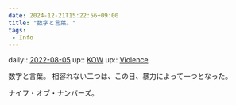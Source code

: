 ```yaml
---
date: 2024-12-21T15:22:56+09:00
title: "数字と言葉。"
tags:
 - Info
---
```


daily:: [2022-08-05](../Daily_Note/2022-08-05.md)
up:: [KOW](../Bar/Novel/Nacaria/KOW.md)
up:: [Violence](../Bar/Novel/Topics/Violence.md)

数字と言葉。
相容れない二つは、この日、暴力によって一つとなった。

ナイフ・オブ・ナンバーズ。